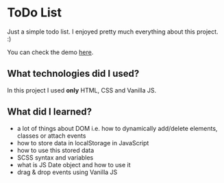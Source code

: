 # ToDo List

Just a simple todo list.
I enjoyed pretty much everything about this project. :) 

You can check the demo [here](https://dabgan.github.io/project01-ToDo-List.html).

## What technologies did I used?

In this project I used **only** HTML, CSS and Vanilla JS.

## What did I learned?

 - a lot of things about DOM i.e. how to dynamically add/delete elements, classes or attach events
 - how to store data in localStorage in JavaScript
 - how to use this stored data
 - SCSS syntax and variables
 - what is JS Date object and how to use it
 - drag & drop events using Vanilla JS

